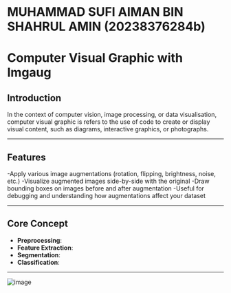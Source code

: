 # MUHAMMAD SUFI AIMAN BIN SHAHRUL AMIN (20238376284b)
# Computer Visual Graphic with Imgaug

## Introduction
In the context of computer vision, image processing, or data visualisation, computer visual graphic is refers to the use of code to create or display visual content, such as diagrams, interactive graphics, or photographs.

---

## Features
-Apply various image augmentations (rotation, flipping, brightness,     noise, etc.)
-Visualize augmented images side-by-side with the original
-Draw bounding boxes on images before and after augmentation
-Useful for debugging and understanding how augmentations affect your   dataset

---

## Core Concept
- **Preprocessing**:
- **Feature Extraction**:
- **Segmentation**:
- **Classification**:

---

![image](https://github.com/user-attachments/assets/2aa0aa5d-23b4-4203-b40d-6f4b0d829841)





